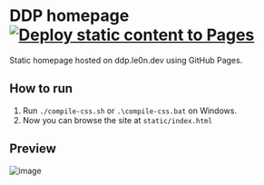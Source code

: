 # DDP homepage [![Deploy static content to Pages](https://github.com/DDP-Projekt/DDP-Projekt.github.io/actions/workflows/static.yml/badge.svg)](https://github.com/DDP-Projekt/DDP-Projekt.github.io/actions/workflows/static.yml)

Static homepage hosted on ddp.le0n.dev using GitHub Pages.

## How to run
1. Run `./compile-css.sh` or `.\compile-css.bat` on Windows.
2. Now you can browse the site at `static/index.html`

## Preview
![image](https://i.imgur.com/YI6VyX3.png)
